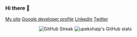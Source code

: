 ### Hi there 👋

[My site](https://upekshaip.me)
[Google developer profile](https://g.dev/upekshaip)
[Linkedin](https://linkedin.com/in/upekshaip)
[Twitter](https://twitter.com/upekshaip)

<div align="center">
  
![GitHub Streak](http://github-readme-streak-stats.herokuapp.com?user=upekshaip&theme=chartreuse-dark&hide_border=true&date_format=M%20j%5B%2C%20Y%5D) ![upekshaip's GitHub stats](https://github-readme-stats.vercel.app/api?username=upekshaip&theme=chartreuse-dark&hide_border=true&show_icons=true)

 </div>

